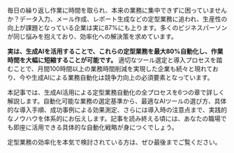 毎日の繰り返し作業に時間を取られ、本来の業務に集中できずに困っていませんか？データ入力、メール作成、レポート生成などの定型業務に追われ、生産性の向上が課題となっている企業は実に87%にも上ります。多くのビジネスパーソンが同じ悩みを抱えており、効率化への解決策を求めています。

**実は、生成AIを活用することで、これらの定型業務を最大80%自動化し、作業時間を大幅に短縮することが可能です。** 適切なツール選定と導入プロセスを踏むことで、月間100時間以上の業務時間削減を実現した企業も続々と現れており、今や生成AIによる業務自動化は競争力向上の必須要素となっています。

本記事では、生成AI活用による定型業務自動化の全プロセスを6つの章で詳しく解説します。自動化可能な業務の選定基準から、最適なAIツールの選び方、具体的な導入手順、成功事例による効果測定、さらには導入時の注意点まで、実践的なノウハウを体系的にお伝えします。記事を読み終える頃には、あなたの職場でも即座に活用できる具体的な自動化戦略が身につくでしょう。

定型業務の効率化を本気で検討されている方は、ぜひ最後までご覧ください。